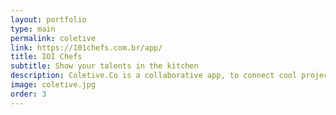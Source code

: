 ```yaml
---
layout: portfolio
type: main
permalink: coletive
link: https://101chefs.com.br/app/
title: IOI Chefs
subtitle: Show your talents in the kitchen
description: Coletive.Co is a collaborative app, to connect cool projects / ideas with cool people who are willing to help! So if you have free time to help with cool projects, but you do not know where to start, or if you're on the other side, full of ideas and needing hands to help. Feel free, post your ideas, or come help!
image: coletive.jpg
order: 3
---
```

